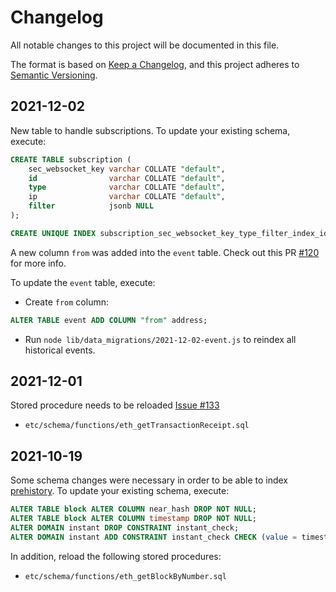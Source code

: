 # Changelog

All notable changes to this project will be documented in this file.

The format is based on [Keep a Changelog](https://keepachangelog.com/en/1.0.0/),
and this project adheres to [Semantic Versioning](https://semver.org/spec/v2.0.0.html).

## 2021-12-02

New table to handle subscriptions.
To update your existing schema, execute:

```sql
CREATE TABLE subscription (
	sec_websocket_key varchar COLLATE "default",
	id                varchar COLLATE "default",
	type              varchar COLLATE "default",
	ip                varchar COLLATE "default",
	filter            jsonb NULL
);

CREATE UNIQUE INDEX subscription_sec_websocket_key_type_filter_index_idx ON subscription (sec_websocket_key, type, filter);
```

A new column `from` was added into the `event` table. Check out this PR [#120](https://github.com/aurora-is-near/aurora-relayer/pull/120) for more info.

To update the `event` table, execute:

- Create `from` column:
```sql
ALTER TABLE event ADD COLUMN "from" address;
```
- Run `node lib/data_migrations/2021-12-02-event.js` to reindex all historical events.

## 2021-12-01

Stored procedure needs to be reloaded [Issue #133](https://github.com/aurora-is-near/aurora-relayer/issues/133)

- `etc/schema/functions/eth_getTransactionReceipt.sql`

## 2021-10-19

Some schema changes were necessary in order to be able to index
[prehistory]. To update your existing schema, execute:

```sql
ALTER TABLE block ALTER COLUMN near_hash DROP NOT NULL;
ALTER TABLE block ALTER COLUMN timestamp DROP NOT NULL;
ALTER DOMAIN instant DROP CONSTRAINT instant_check;
ALTER DOMAIN instant ADD CONSTRAINT instant_check CHECK (value = timestamptz '1970-01-01T00:00:00Z' OR value > timestamptz '2015-07-30T00:00:00Z');
```

In addition, reload the following stored procedures:

- `etc/schema/functions/eth_getBlockByNumber.sql`

[prehistory]: https://github.com/aurora-is-near/aurora-relayer-dumps
